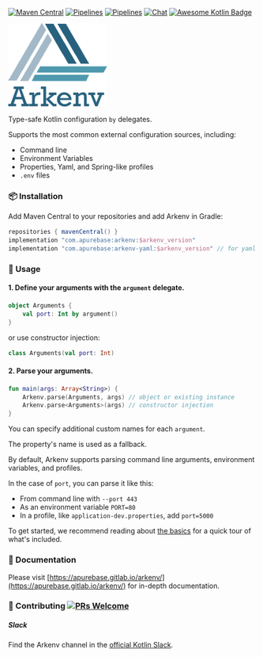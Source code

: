 [![Maven Central](https://img.shields.io/maven-central/v/com.apurebase/arkenv.svg?label=Maven%20Central)](https://search.maven.org/search?q=g:%22com.apurebase%22%20AND%20a:%22arkenv%22)
[![Pipelines](https://gitlab.com/apurebase/arkenv/badges/master/pipeline.svg)](https://gitlab.com/apurebase/arkenv/pipelines)
[![Pipelines](https://gitlab.com/apurebase/arkenv/badges/master/coverage.svg)](https://gitlab.com/apurebase/arkenv/commits/master)
[![Chat](https://img.shields.io/badge/chat-on%20slack-green.svg)](https://kotlinlang.slack.com/messages/CGF74HD19/)
[![Awesome Kotlin Badge](https://kotlin.link/awesome-kotlin.svg)](https://github.com/KotlinBy/awesome-kotlin)

<img src="/docs/arkenv_logo.png?raw=true" width="200">

Type-safe Kotlin configuration `by` delegates. 

Supports the most common external configuration sources, including: 
* Command line
* Environment Variables
* Properties, Yaml, and Spring-like profiles
* `.env` files


### 📦 Installation
Add Maven Central to your repositories and add Arkenv in Gradle:

```groovy
repositories { mavenCentral() }
implementation "com.apurebase:arkenv:$arkenv_version"
implementation "com.apurebase:arkenv-yaml:$arkenv_version" // for yaml support
```

### 🔨 Usage

#### 1. Define your arguments with the `argument` delegate.
```kotlin
object Arguments {
    val port: Int by argument()
}
```

or use constructor injection:
```kotlin
class Arguments(val port: Int)
```

#### 2. Parse your arguments.

```kotlin
fun main(args: Array<String>) {
    Arkenv.parse(Arguments, args) // object or existing instance
    Arkenv.parse<Arguments>(args) // constructor injection 
}
```

You can specify additional custom names for each `argument`.

The property's name is used as a fallback.

By default, Arkenv supports parsing command line arguments,
environment variables, and profiles.


In the case of `port`, you can parse it like this:
* From command line with `--port 443`
* As an environment variable `PORT=80`
* In a profile, like `application-dev.properties`, add `port=5000` 

 

To get started, we recommend reading about [the basics](https://apurebase.gitlab.io/arkenv/guides/the-basics) 
for a quick tour of what's included. 


### 📃 Documentation
Please visit [https://apurebase.gitlab.io/arkenv/](https://apurebase.gitlab.io/arkenv/) for in-depth documentation.

### 🤝 Contributing [![PRs Welcome](https://img.shields.io/badge/PRs-welcome-brightgreen.svg?style=flat-square)](http://makeapullrequest.com) 

##### Slack
Find the Arkenv channel in the [official Kotlin Slack](https://kotlinlang.slack.com/messages/CGF74HD19/).

